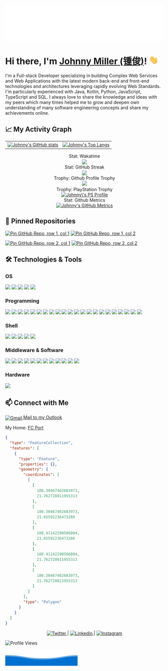 ![](assets/top-welcome.svg)

# Hi there, I'm [Johnny Miller (锺俊)](https://github.com/johnnymillergh/)! <img src="assets/wave.gif" width="30px">

I'm a Full-stack Developer specializing in building Complex Web Services and Web Applications with the latest modern back-end and front-end technologies and architectures leveraging rapidly evolving Web Standards. I'm particularly experienced with Java, Kotlin, Python, JavaScript, TypeScript and SQL. I always love to share the knowledge and ideas with my peers which many times helped me to grow and deepen own understanding of many software engineering concepts and share my achievements online.

## 📈 My Activity Graph

<table width="100%">
  <thead>
  <!-- Left thead blank intentionally -->
  </thead>
  <tbody>
    <tr>
      <td>
        <a href='https://github.com/johnnymillergh?tab=stars'>
          <img src="https://github-readme-stats.vercel.app/api?username=johnnymillergh&theme=transparent&count_private=true&show_icons=true" alt="Johnny's GitHub stats">
        </a>
      </td>
      <td>
        <a href='https://github.com/anuraghazra/github-readme-stats'>
          <img src="https://github-readme-stats.vercel.app/api/top-langs/?username=johnnymillergh&theme=transparent&layout=compact" alt="Johnny's Top Langs">
        </a>
      </td>
    </tr>
  </tbody>
</table>

<div align="center">
  <summary>Stat: Wakatime</summary>
  <img align="center" src="https://github-readme-stats.vercel.app/api/wakatime?username=ijohnnymiller&theme=transparent">
</div>

<div align="center">
  <summary>Stat: GitHub Streak</summary>
  <img align="center" src="https://github-readme-streak-stats.herokuapp.com/?user=johnnymillergh&theme=transparent">
</div>

<div align="center">
  <summary>Trophy: Github Profile Trophy</summary>
  <a href="https://github.com/ryo-ma/github-profile-trophy"><img src="https://github-profile-trophy.vercel.app/?username=johnnymillergh&no-bg=true"></a>
</div>

<div align="center">
  <summary>Trophy: PlayStation Trophy</summary>
  <a href="https://psnprofiles.com/JohnnyMiller_PS">
    <img src="https://card.psnprofiles.com/1/JohnnyMiller_PS.png" border="0" alt="Johnny\'s PS Profile">
  </a>
</div>

<div align="center">
  <summary>Stat: Github Metrics</summary>
  <a href="https://github.com/lowlighter/metrics">
    <img src="https://gist.githubusercontent.com/johnnymillergh/18c656e56b86c137ed45ab71b9227ad6/raw/github-metrics.svg" alt="Johnny's GitHub Metrics">
  </a>
</div>

## 📌 Pinned Repositories

[![Pin GitHub Repo, row 1, col 1](https://github-readme-stats.vercel.app/api/pin/?username=johnnymillergh&repo=AndroidJetpackMVVMBoilerplate&theme=transparent)](https://github.com/johnnymillergh/AndroidJetpackMVVMBoilerplate) [![Pin GitHub Repo, row 1, col 2](https://github-readme-stats.vercel.app/api/pin/?username=johnnymillergh&repo=python_boilerplate&theme=transparent)](https://github.com/johnnymillergh/python_boilerplate)

[![Pin GitHub Repo, row 2, col 1](https://github-readme-stats.vercel.app/api/pin/?username=johnnymillergh&repo=devtools-enhancement&theme=transparent)](https://github.com/johnnymillergh/devtools-enhancement) [![Pin GitHub Repo, row 2, col 2](https://github-readme-stats.vercel.app/api/pin/?username=johnnymillergh&repo=NewVista-for-Customer&theme=transparent)](https://github.com/johnnymillergh/NewVista-for-Customer)

## 🛠️ Technologies & Tools

### OS

![](https://img.shields.io/badge/OS-Linux-informational?style=flat&logo=linux&logoColor=FCC624&color=2bbc8a)
![](https://img.shields.io/badge/OS-Raspberry%20Pi%20OS-informational?style=flat&logo=raspberrypi&logoColor=A22846&color=2bbc8a)
![](https://img.shields.io/badge/OS-macOS-informational?style=flat&logo=apple&logoColor=white&color=2bbc8a)
![](https://img.shields.io/badge/OS-Windows-informational?style=flat&logo=windows-11&logoColor=0078D6&color=2bbc8a)
![](https://img.shields.io/badge/OS-Android-informational?style=flat&logo=android&logoColor=3DDC84&color=2bbc8a)

### Programming

![](https://img.shields.io/badge/Editor-JetBrains-informational?style=flat&logo=jetbrains&logoColor=white&color=2bbc8a)
![](https://img.shields.io/badge/Editor-Vim-informational?style=flat&logo=vim&logoColor=019733&color=2bbc8a)
![](https://img.shields.io/badge/Editor-Visual%20Studio%20Code-informational?style=flat&logo=visual-studio-code&logoColor=007ACC&color=2bbc8a)
![](https://img.shields.io/badge/Code-Kotlin-informational?style=flat&logo=kotlin&logoColor=7F52FF&color=2bbc8a)
![](https://img.shields.io/badge/Code-Java-informational?style=flat&logo=openjdk&logoColor=white&color=2bbc8a)
![](https://img.shields.io/badge/Code-Python-informational?style=flat&logo=python&logoColor=3776AB&color=2bbc8a)
![](https://img.shields.io/badge/Code-AutoHotKey-informational?style=flat&logo=autohotkey&logoColor=white&color=2bbc8a)
![](https://img.shields.io/badge/Code-JavaScript-informational?style=flat&logo=javascript&logoColor=F7DF1E&color=2bbc8a)
![](https://img.shields.io/badge/Code-TypeScript-informational?style=flat&logo=typescript&logoColor=3178C6&color=2bbc8a)
![](https://img.shields.io/badge/Code-HTML5-informational?style=flat&logo=html5&logoColor=E34F26&color=2bbc8a)
![](https://img.shields.io/badge/Code-CSS3-informational?style=flat&logo=css3&logoColor=1572B6&color=2bbc8a)
![](https://img.shields.io/badge/Code-Android-informational?style=flat&logo=android&logoColor=3DDC84&color=2bbc8a)
![](https://img.shields.io/badge/Code-Node.js-informational?style=flat&logo=node.js&logoColor=339933&color=2bbc8a)
![](https://img.shields.io/badge/Framework-Spring%20Boot-informational?style=flat&logo=spring-boot&logoColor=6DB33F&color=2bbc8a)
![](https://img.shields.io/badge/Framework-Spring%20Cloud-informational?style=flat&logo=spring&logoColor=6DB33F&color=2bbc8a)
![](https://img.shields.io/badge/Framework-Vue.js-informational?style=flat&logo=vue.js&logoColor=4FC08D&color=2bbc8a)
![](https://img.shields.io/badge/Framework-Jetpack-informational?style=flat&logo=jetpack-compose&logoColor=4285F4&color=2bbc8a)
![](https://img.shields.io/badge/Build-Gradle-informational?style=flat&logo=gradle&logoColor=02303A&color=2bbc8a)
![](https://img.shields.io/badge/Build-Maven-informational?style=flat&logo=apache-maven&logoColor=C71A36&color=2bbc8a)
![](https://img.shields.io/badge/Build-Pipenv-informational?style=flat&logo=python&logoColor=3776AB&color=2bbc8a)
![](https://img.shields.io/badge/Build-npm-informational?style=flat&logo=npm&logoColor=CB3837&color=2bbc8a)
![](https://img.shields.io/badge/Build-Yarn-informational?style=flat&logo=yarn&logoColor=2C8EBB&color=2bbc8a)

### Shell

![](https://img.shields.io/badge/Shell-Bash-informational?style=flat&logo=gnu-bash&logoColor=4EAA25&color=2bbc8a)
![](https://img.shields.io/badge/Shell-iTerm2-informational?style=flat&logo=iterm2&logoColor=white&color=2bbc8a)
![](https://img.shields.io/badge/Shell-Termux-informational?style=flat&logo=tmux&logoColor=1BB91F&color=2bbc8a)
![](https://img.shields.io/badge/Shell-Windows%20Terminal-informational?style=flat&logo=windows-terminal&logoColor=white&color=2bbc8a)
![](https://img.shields.io/badge/Shell-PowerShell-informational?style=flat&logo=powershell&logoColor=5391FE&color=2bbc8a)

### Middleware & Software

![](https://img.shields.io/badge/Software-MySQL-informational?style=flat&logo=mysql&logoColor=white&color=2bbc8a)
![](https://img.shields.io/badge/Software-SQLite-informational?style=flat&logo=sqlite&logoColor=003B57&color=2bbc8a)
![](https://img.shields.io/badge/Software-Redis-informational?style=flat&logo=redis&logoColor=DC382D&color=2bbc8a)
![](https://img.shields.io/badge/Software-RabbitMQ-informational?style=flat&logo=rabbitmq&logoColor=FF6600&color=2bbc8a)
![](https://img.shields.io/badge/Software-NGINX-informational?style=flat&logo=nginx&logoColor=009639&color=2bbc8a)
![](https://img.shields.io/badge/Software-ELK-informational?style=flat&logo=elastic-stack&logoColor=005571&color=2bbc8a)
![](https://img.shields.io/badge/Software-Postman-informational?style=flat&logo=postman&logoColor=FF6C37&color=2bbc8a)
![](https://img.shields.io/badge/Software-Adobe-informational?style=flat&logo=adobe&logoColor=FF0000&color=2bbc8a)
![](https://img.shields.io/badge/Tools-Docker-informational?style=flat&logo=docker&logoColor=2496ED&color=2bbc8a)
![](https://img.shields.io/badge/Tools-Kubernetes-informational?style=flat&logo=kubernetes&logoColor=326CE5&color=2bbc8a)
![](https://img.shields.io/badge/Tools-Rancher-informational?style=flat&logo=rancher&logoColor=0075A8&color=2bbc8a)
![](https://img.shields.io/badge/Tools-Wireshark-informational?style=flat&logo=wireshark&logoColor=1679A7&color=2bbc8a)

### Hardware

![](https://img.shields.io/badge/Hardware-Raspberry%20Pi%203/4-informational?style=flat&logo=raspberrypi&logoColor=A22846&color=2bbc8a)

## 📫 Connect with Me

<a href="mailto:andrej.marinchenko@gmail.com" target="blank">
  <img align="center" src="assets/Microsoft_Office_Outlook_(2018–present).svg" alt="Gmail" height="30" width="30">
  <span>Mail to my Outlook</span>
</a>

<!-- FC Port - My Home -->
<!-- https://geojson.io/#map=6.42/21.465/108.395 -->

My Home: [FC Port](https://geojson.io/#map=6.42/21.465/108.395)

```geojson
{
  "type": "FeatureCollection",
  "features": [
    {
      "type": "Feature",
      "properties": {},
      "geometry": {
        "coordinates": [
          [
            [
              108.30467402683973,
              21.762728811955313
            ],
            [
              108.30467402683973,
              21.65592236473286
            ],
            [
              108.41142290506804,
              21.65592236473286
            ],
            [
              108.41142290506804,
              21.762728811955313
            ],
            [
              108.30467402683973,
              21.762728811955313
            ]
          ]
        ],
        "type": "Polygon"
      }
    }
  ]
}
```

<p align="center">
  <a href="https://twitter.com/ijohnnymiller">
    <img align="center" alt="Twitter" src="https://img.shields.io/badge/Follow%20me%20on%20Twitter-informational?style=flat&logo=twitter&logoColor=1DA1F2&color=grey">
  </a>
  <span>|</span>
  <a href="https://www.linkedin.com/in/ijohnnymiller">
    <img align="center" alt="Linkedin" src="https://img.shields.io/badge/Contact%20me%20on%20LinkedIn-informational?style=flat&logo=linkedin&logoColor=0A66C2&color=grey">
  </a>
  <span>|</span>
  <a href="https://instagram.com/ijohnnymiller">
    <img align="center" alt="Instagram" src="https://img.shields.io/badge/Follow%20me%20on%20Instagram-informational?style=flat&logo=instagram&logoColor=E4405F&color=grey">
  </a>
</p>

![Profile Views](https://komarev.com/ghpvc/?username=johnnymillergh&label=PROFILE+VIEWS)

<!-- Resources -->
<!-- Icons: https://simpleicons.org/ -->
<!-- GitHub Stats: https://github.com/anuraghazra/github-readme-stats -->
<!-- Emojis: https://emojipedia.org/emoji/ -->
<!-- HTML Emojis: https://www.fileformat.info/index.htm -->
<!-- Shields: https://shields.io/ -->
<!-- Awesome GitHub Profile README: https://github.com/abhisheknaiidu/awesome-github-profile-readme -->

![](assets/bottom.svg)
